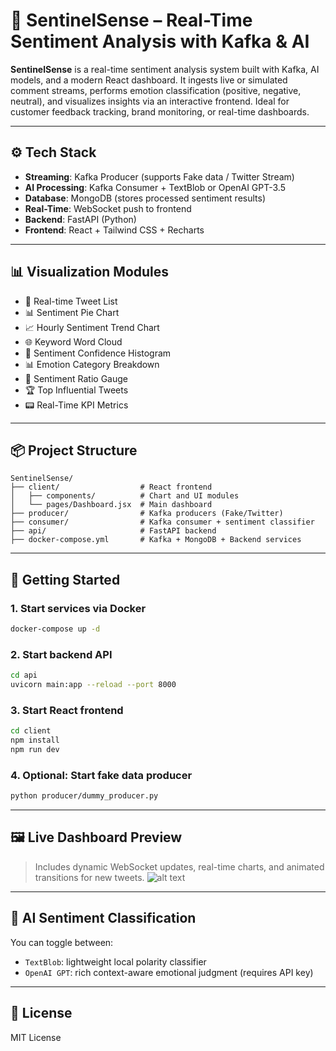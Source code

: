 # 🧠 SentinelSense – Real-Time Sentiment Analysis with Kafka & AI

**SentinelSense** is a real-time sentiment analysis system built with Kafka, AI models, and a modern React dashboard. It ingests live or simulated comment streams, performs emotion classification (positive, negative, neutral), and visualizes insights via an interactive frontend. Ideal for customer feedback tracking, brand monitoring, or real-time dashboards.

---

## ⚙️ Tech Stack

- **Streaming**: Kafka Producer (supports Fake data / Twitter Stream)
- **AI Processing**: Kafka Consumer + TextBlob or OpenAI GPT-3.5
- **Database**: MongoDB (stores processed sentiment results)
- **Real-Time**: WebSocket push to frontend
- **Backend**: FastAPI (Python)
- **Frontend**: React + Tailwind CSS + Recharts

---

## 📊 Visualization Modules

- 📝 Real-time Tweet List
- 📊 Sentiment Pie Chart
- 📈 Hourly Sentiment Trend Chart
- 🌐 Keyword Word Cloud
- 🔎 Sentiment Confidence Histogram
- 📊 Emotion Category Breakdown
- 🎯 Sentiment Ratio Gauge
- 🏆 Top Influential Tweets
- 📟 Real-Time KPI Metrics

---

## 📦 Project Structure

```
SentinelSense/
├── client/                  # React frontend
│   ├── components/          # Chart and UI modules
│   └── pages/Dashboard.jsx  # Main dashboard
├── producer/                # Kafka producers (Fake/Twitter)
├── consumer/                # Kafka consumer + sentiment classifier
├── api/                     # FastAPI backend
├── docker-compose.yml       # Kafka + MongoDB + Backend services
```

---

## 🚀 Getting Started

### 1. Start services via Docker

```bash
docker-compose up -d
```

### 2. Start backend API

```bash
cd api
uvicorn main:app --reload --port 8000
```

### 3. Start React frontend

```bash
cd client
npm install
npm run dev
```

### 4. Optional: Start fake data producer

```bash
python producer/dummy_producer.py
```

---

## 🖼️ Live Dashboard Preview

> Includes dynamic WebSocket updates, real-time charts, and animated transitions for new tweets.
![alt text](assets/firefox_PG6d06asMT.gif)
---

## 🧠 AI Sentiment Classification

You can toggle between:
- `TextBlob`: lightweight local polarity classifier
- `OpenAI GPT`: rich context-aware emotional judgment (requires API key)

---

## 📎 License

MIT License